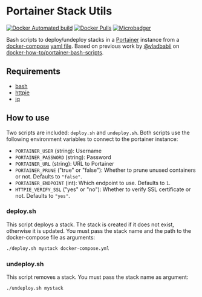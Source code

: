 # Portainer Stack Utils

[![Docker Automated build](https://img.shields.io/docker/automated/greenled/portainer-stack-utils.svg)](https://hub.docker.com/r/greenled/portainer-stack-utils/)
[![Docker Pulls](https://img.shields.io/docker/pulls/greenled/portainer-stack-utils.svg)](https://hub.docker.com/r/greenled/portainer-stack-utils/)
[![Microbadger](https://images.microbadger.com/badges/image/greenled/portainer-stack-utils.svg)](http://microbadger.com/images/greenled/portainer-stack-utils "Image size")

Bash scripts to deploy/undeploy stacks in a [Portainer](https://portainer.io/) instance from a [docker-compose](https://docs.docker.com/compose) [yaml file](https://docs.docker.com/compose/compose-file). Based on previous work by [@vladbabii](https://github.com/vladbabii) on [docker-how-to/portainer-bash-scripts](https://github.com/docker-how-to/portainer-bash-scripts).

## Requirements

- [bash](https://www.gnu.org/software/bash/)
- [httpie](https://httpie.org/)
- [jq](https://stedolan.github.io/jq/)

## How to use

Two scripts are included: `deploy.sh` and `undeploy.sh`. Both scripts use the following environment variables to connect to the portainer instance:

- `PORTAINER_USER` (string): Username
- `PORTAINER_PASSWORD` (string): Password
- `PORTAINER_URL` (string): URL to Portainer
- `PORTAINER_PRUNE` ("true" or "false"): Whether to prune unused containers or not. Defaults to `"false"`.
- `PORTAINER_ENDPOINT` (int): Which endpoint to use. Defaults to `1`.
- `HTTPIE_VERIFY_SSL` ("yes" or "no"): Whether to verify SSL certificate or not. Defaults to `"yes"`.

### deploy.sh

This script deploys a stack. The stack is created if it does not exist, otherwise it is updated. You must pass the stack name and the path to the docker-compose file as arguments:

```bash
./deploy.sh mystack docker-compose.yml
```

### undeploy.sh

This script removes a stack. You must pass the stack name as argument:

```bash
./undeploy.sh mystack
```
